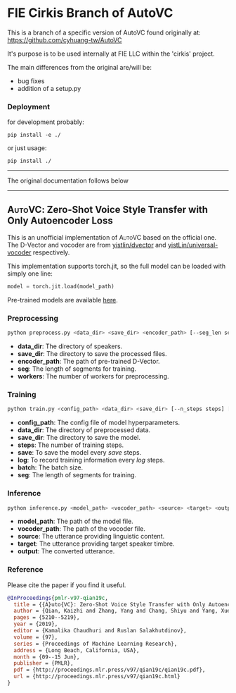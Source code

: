 # FIE Cirkis Branch of AutoVC

This is a branch of a specific version of AutoVC found originally at: 
https://github.com/cyhuang-tw/AutoVC

It's purpose is to be used internally at FIE LLC within the 'cirkis' project.

The main differences from the original are/will be:

- bug fixes
- addition of a setup.py

### Deployment
for development probably:
```
pip install -e ./
```
or just usage:
```
pip install ./
```

---

The original documentation follows below

---

## <span style="font-variant:small-caps;">AutoVC</span>: Zero-Shot Voice Style Transfer with Only Autoencoder Loss

This is an unofficial implementation of <span style="font-variant:small-caps;">AutoVC</span> based on the official one.
The D-Vector and vocoder are from [yistlin/dvector](https://github.com/yistLin/dvector) and [yistLin/universal-vocoder](https://github.com/yistLin/universal-vocoder) respectively.

This implementation supports torch.jit, so the full model can be loaded with simply one line:

```python
model = torch.jit.load(model_path)
```

Pre-trained models are available [here](https://drive.google.com/drive/folders/1YbLqrdTAvyRF5SmkHQ829zwWWOv5p8-x?usp=sharing).

### Preprocessing

```bash
python preprocess.py <data_dir> <save_dir> <encoder_path> [--seg_len seg] [--n_workers workers]
```

- **data_dir**: The directory of speakers.
- **save_dir**: The directory to save the processed files.
- **encoder_path**: The path of pre-trained D-Vector.
- **seg**: The length of segments for training.
- **workers**: The number of workers for preprocessing.

### Training

```bash
python train.py <config_path> <data_dir> <save_dir> [--n_steps steps] [--save_steps save] [--log_steps log] [--batch_size batch] [--seg_len seg]
```

- **config_path**: The config file of model hyperparameters.
- **data_dir**: The directory of preprocessed data.
- **save_dir**: The directory to save the model.
- **steps**: The number of training steps.
- **save**: To save the model every <em>save</em> steps.
- **log**: To record training information every <em>log</em> steps.
- **batch**: The batch size.
- **seg**: The length of segments for training.

### Inference

```bash
python inference.py <model_path> <vocoder_path> <source> <target> <output>
```

- **model_path**: The path of the model file.
- **vocoder_path**: The path of the vocoder file.
- **source**: The utterance providing linguistic content.
- **target**: The utterance providing target speaker timbre.
- **output**: The converted utterance.

### Reference

Please cite the paper if you find it useful.

```bib
@InProceedings{pmlr-v97-qian19c,
  title = {{A}uto{VC}: Zero-Shot Voice Style Transfer with Only Autoencoder Loss},
  author = {Qian, Kaizhi and Zhang, Yang and Chang, Shiyu and Yang, Xuesong and Hasegawa-Johnson, Mark},
  pages = {5210--5219},
  year = {2019},
  editor = {Kamalika Chaudhuri and Ruslan Salakhutdinov},
  volume = {97},
  series = {Proceedings of Machine Learning Research},
  address = {Long Beach, California, USA},
  month = {09--15 Jun},
  publisher = {PMLR},
  pdf = {http://proceedings.mlr.press/v97/qian19c/qian19c.pdf},
  url = {http://proceedings.mlr.press/v97/qian19c.html}
}
```
